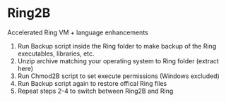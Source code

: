# Ring2B

Accelerated Ring VM + language enhancements

1. Run Backup script inside the Ring folder to make backup of the Ring executables, libraries, etc.
2. Unzip archive matching your operating system to Ring folder (extract here)
3. Run Chmod2B script to set execute permissions (Windows excluded) 
4. Run Backup script again to restore offical Ring files
5. Repeat steps 2-4 to switch between Ring2B and Ring
